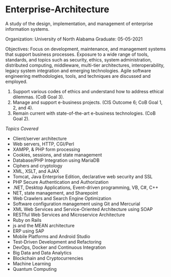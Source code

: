 # Enterprise-Architecture
A study of the design, implementation, and management of enterprise information systems. 

Organization: University of North Alabama 
Graduate: 05-05-2021

Objectives: Focus on development, maintenance, and management systems that support business processes. Exposure to a wide range of tools, standards, and topics such as security, ethics, system administration, distributed computing, middleware, multi-tier architectures, interoperability, legacy system integration and emerging technologies. Agile software engineering methodologies, tools, and techniques are discussed and employed.
  1. Support various codes of ethics and understand how to address ethical dilemmas.  (CoB Goal 3).
  2. Manage and support e-business projects. (CIS Outcome 6; CoB Goal 1, 2, and 4).
  3. Remain current with state-of-the-art e-business technologies. (CoB Goal 2).

_Topics Covered_
- Client/server architecture
- Web servers, HTTP, CGI/Perl
- XAMPP, & PHP form processing
- Cookies, sessions, and state management
- Database/PHP Integration using MariaDB
- Ciphers and cryptology
- XML, XSLT, and AJAX
- Tomcat, Java Enterprise Edition, declarative web security and SSL
- PHP Secure Authentication and Authorization
- .NET, Desktop Applications, Event-driven programming, VB, C#, C++
- NET, state management, and Sharepoint
- Web Crawlers and Search Engine Optimization
- Software configuration management using Git and Mercurial
- XML Web Services and Service-Oriented Architecture using SOAP
- RESTful Web Services and Microservice Architecture
- Ruby on Rails
- js and the MEAN architecture
- ERP using SAP
- Mobile Platforms and Android Studio
- Test-Driven Development and Refactoring
- DevOps, Docker and Continuous Integration
- Big Data and Data Analytics
- Blockchain and Cryptocurrencies
- Machine Learning
- Quantum Computing


